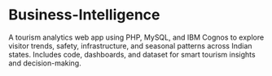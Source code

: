 # Business-Intelligence
A tourism analytics web app using PHP, MySQL, and IBM Cognos to explore visitor trends, safety, infrastructure, and seasonal patterns across Indian states. Includes code, dashboards, and dataset for smart tourism insights and decision-making.
